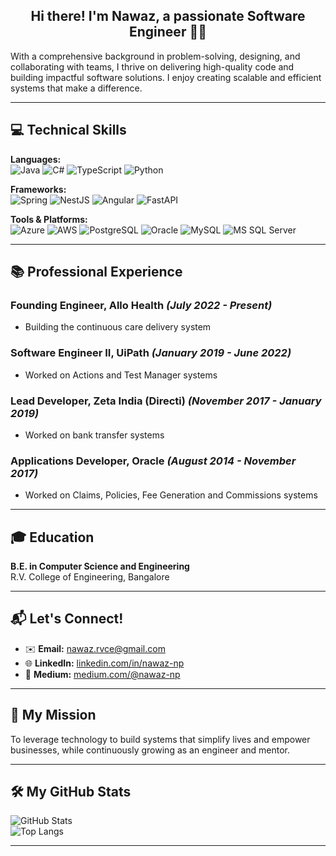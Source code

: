 
## <div align="center">Hi there! I'm Nawaz, a passionate Software Engineer 👨‍💻</div>
With a comprehensive background in problem-solving, designing, and collaborating with teams, I thrive on delivering high-quality code and building impactful software solutions. I enjoy creating scalable and efficient systems that make a difference.

---

## 💻 Technical Skills

**Languages:**  
![Java](https://img.shields.io/badge/Java-%23ED8B00.svg?style=flat-square&logo=java&logoColor=white) ![C#](https://img.shields.io/badge/C%23-%23239120.svg?style=flat-square&logo=c-sharp&logoColor=white) ![TypeScript](https://img.shields.io/badge/TypeScript-%23007ACC.svg?style=flat-square&logo=typescript&logoColor=white) ![Python](https://img.shields.io/badge/Python-%233776AB.svg?style=flat-square&logo=python&logoColor=white)

**Frameworks:**  
![Spring](https://img.shields.io/badge/Spring-%236DB33F.svg?style=flat-square&logo=spring&logoColor=white) ![NestJS](https://img.shields.io/badge/NestJS-%23E0234E.svg?style=flat-square&logo=nestjs&logoColor=white) ![Angular](https://img.shields.io/badge/Angular-%23DD0031.svg?style=flat-square&logo=angular&logoColor=white) ![FastAPI](https://img.shields.io/badge/FastAPI-%23009688.svg?style=flat-square&logo=fastapi&logoColor=white)

**Tools & Platforms:**  
![Azure](https://img.shields.io/badge/Azure-%230072C6.svg?style=flat-square&logo=microsoft-azure&logoColor=white) ![AWS](https://img.shields.io/badge/AWS-%23FF9900.svg?style=flat-square&logo=amazon-aws&logoColor=white) ![PostgreSQL](https://img.shields.io/badge/PostgreSQL-%23336791.svg?style=flat-square&logo=postgresql&logoColor=white) ![Oracle](https://img.shields.io/badge/OracleDB-%23F80000.svg?style=flat-square&logo=oracle&logoColor=white) ![MySQL](https://shields.io/badge/MySQL-lightgrey?logo=mysql&style=plastic&logoColor=white&labelColor=blue) ![MS SQL Server](https://img.shields.io/badge/MSSQL-%23CC2927.svg?style=flat-square&logo=microsoft-sql-server&logoColor=white)

---

## 📚 Professional Experience

### Founding Engineer, **Allo Health** *(July 2022 - Present)*
- Building the continuous care delivery system

### Software Engineer II, **UiPath** *(January 2019 - June 2022)*
- Worked on Actions and Test Manager systems

### Lead Developer, **Zeta India (Directi)** *(November 2017 - January 2019)*
- Worked on bank transfer systems

### Applications Developer, **Oracle** *(August 2014 - November 2017)*
- Worked on Claims, Policies, Fee Generation and Commissions systems

---

## 🎓 Education

**B.E. in Computer Science and Engineering**  
R.V. College of Engineering, Bangalore

---

## 📬 Let's Connect!

- ✉️ **Email:** [nawaz.rvce@gmail.com](mailto:nawaz.rvce@gmail.com)  
- 🌐 **LinkedIn:** [linkedin.com/in/nawaz-np](https://www.linkedin.com/in/nawaz-np)  
- 📝 **Medium:** [medium.com/@nawaz-np](https://medium.com/@nawaz-np)

---

## 🚀 My Mission
To leverage technology to build systems that simplify lives and empower businesses, while continuously growing as an engineer and mentor.

---

## 🛠️ My GitHub Stats
![GitHub Stats](https://github-readme-stats.vercel.app/api?username=nawaz-pasha&show_icons=true&theme=radical)  
![Top Langs](https://github-readme-stats.vercel.app/api/top-langs/?username=nawaz-pasha&layout=compact&theme=radical)

---

